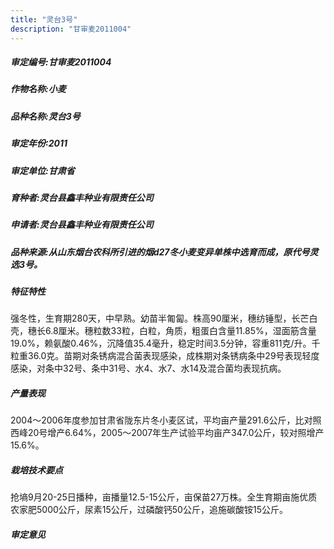 ```yaml
---
title: "灵台3号"
description: "甘审麦2011004"
---
```

##### 审定编号:甘审麦2011004

##### 作物名称:小麦

##### 品种名称:灵台3号

##### 审定年份:2011

##### 审定单位:甘肃省

##### 育种者:灵台县鑫丰种业有限责任公司

##### 申请者:灵台县鑫丰种业有限责任公司

##### 品种来源:从山东烟台农科所引进的烟d27冬小麦变异单株中选育而成，原代号灵选3号。

##### 特征特性
强冬性，生育期280天，中早熟。幼苗半匍匐。株高90厘米，穗纺锤型，长芒白壳，穗长6.8厘米。穗粒数33粒，白粒，角质，粗蛋白含量11.85%，湿面筋含量19.0%，赖氨酸0.46%，沉降值35.4毫升，稳定时间3.5分钟，容重811克/升。千粒重36.0克。苗期对条锈病混合菌表现感染，成株期对条锈病条中29号表现轻度感染，对条中32号、条中31号、水4、水7、水14及混合菌均表现抗病。

##### 产量表现
2004～2006年度参加甘肃省陇东片冬小麦区试，平均亩产量291.6公斤，比对照西峰20号增产6.64%，2005～2007年生产试验平均亩产347.0公斤，较对照增产15.6%。

##### 栽培技术要点
抢墒9月20-25日播种，亩播量12.5-15公斤，亩保苗27万株。全生育期亩施优质农家肥5000公斤，尿素15公斤，过磷酸钙50公斤，追施碳酸铵15公斤。

##### 审定意见

